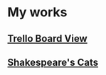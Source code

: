 # My works
## [Trello Board View](https://stefnotch.github.io/trello-board-view/)

## [Shakespeare's Cats](https://stefnotch.github.io/shakespeares-cats/)

